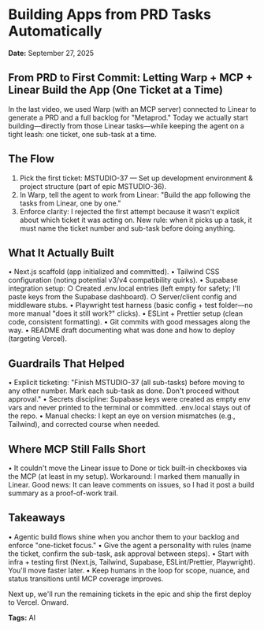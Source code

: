# Building Apps from PRD Tasks Automatically

**Date:** September 27, 2025

## From PRD to First Commit: Letting Warp + MCP + Linear Build the App (One Ticket at a Time)

In the last video, we used Warp (with an MCP server) connected to Linear to generate a PRD and a full backlog for "Metaprod." Today we actually start building—directly from those Linear tasks—while keeping the agent on a tight leash: one ticket, one sub-task at a time.

## The Flow

1. Pick the first ticket: MSTUDIO-37 — Set up development environment & project structure (part of epic MSTUDIO-36).
2. In Warp, tell the agent to work from Linear: "Build the app following the tasks from Linear, one by one."
3. Enforce clarity: I rejected the first attempt because it wasn't explicit about which ticket it was acting on. New rule: when it picks up a task, it must name the ticket number and sub-task before doing anything.

## What It Actually Built

• Next.js scaffold (app initialized and committed).
• Tailwind CSS configuration (noting potential v3/v4 compatibility quirks).
• Supabase integration setup:
  ○ Created .env.local entries (left empty for safety; I'll paste keys from the Supabase dashboard).
  ○ Server/client config and middleware stubs.
• Playwright test harness (basic config + test folder—no more manual "does it still work?" clicks).
• ESLint + Prettier setup (clean code, consistent formatting).
• Git commits with good messages along the way.
• README draft documenting what was done and how to deploy (targeting Vercel).

## Guardrails That Helped

• Explicit ticketing: "Finish MSTUDIO-37 (all sub-tasks) before moving to any other number. Mark each sub-task as done. Don't proceed without approval."
• Secrets discipline: Supabase keys were created as empty env vars and never printed to the terminal or committed. .env.local stays out of the repo.
• Manual checks: I kept an eye on version mismatches (e.g., Tailwind), and corrected course when needed.

## Where MCP Still Falls Short

• It couldn't move the Linear issue to Done or tick built-in checkboxes via the MCP (at least in my setup). Workaround: I marked them manually in Linear. Good news: It can leave comments on issues, so I had it post a build summary as a proof-of-work trail.

## Takeaways

• Agentic build flows shine when you anchor them to your backlog and enforce "one-ticket focus."
• Give the agent a personality with rules (name the ticket, confirm the sub-task, ask approval between steps).
• Start with infra + testing first (Next.js, Tailwind, Supabase, ESLint/Prettier, Playwright). You'll move faster later.
• Keep humans in the loop for scope, nuance, and status transitions until MCP coverage improves.

Next up, we'll run the remaining tickets in the epic and ship the first deploy to Vercel. Onward.

**Tags:** AI
